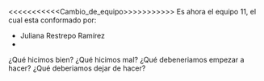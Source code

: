 <<<<<<<<<<<Cambio_de_equipo>>>>>>>>>>>
Es ahora el equipo 11, el cual esta conformado por:
- Juliana Restrepo Ramírez
- 


¿Qué hicimos bien?
¿Qué hicimos mal?
¿Qué debeneriamos empezar a hacer?
¿Qué deberiamos dejar de hacer?